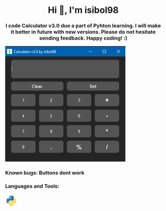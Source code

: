 <h1 align="center">Hi 👋, I'm isibol98</h1>
<h3 align="center">I code Calculator v3.0 due a part of Pyhton learning. I will make it better in future with new versions. Please do not hesitate sending feedback. Happy coding! :)</h3>

![](https://github.com/isibol98/Python---PyQt5/blob/main/calculator_v3.png?raw=true)

<h3 align="left">Known bugs: Buttons dont work</h3>

<h3 align="left">Languages and Tools:</h3>
<p align="left"> <a href="https://www.python.org" target="_blank" rel="noreferrer"> <img src="https://raw.githubusercontent.com/devicons/devicon/master/icons/python/python-original.svg" alt="python" width="40" height="40"/> </a> </p>

